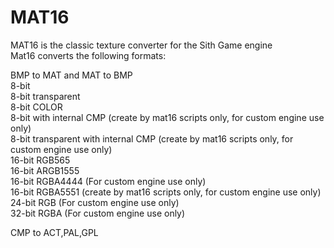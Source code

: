 # MAT16
MAT16 is the classic texture converter for the Sith Game engine                       
Mat16 converts the following formats:                         
       
BMP to MAT and MAT to BMP                         
    8-bit                          
    8-bit transparent                          
    8-bit COLOR                         
    8-bit with internal CMP (create by mat16 scripts only, for custom engine use only)                         
    8-bit transparent with internal CMP (create by mat16 scripts only, for custom engine use only)                         
    16-bit RGB565                         
    16-bit ARGB1555                         
    16-bit RGBA4444 (For custom engine use only)                         
    16-bit RGBA5551 (create by mat16 scripts only, for custom engine use only)                         
    24-bit RGB (For custom engine use only)                         
    32-bit RGBA (For custom engine use only)                                  

CMP to ACT,PAL,GPL                         
